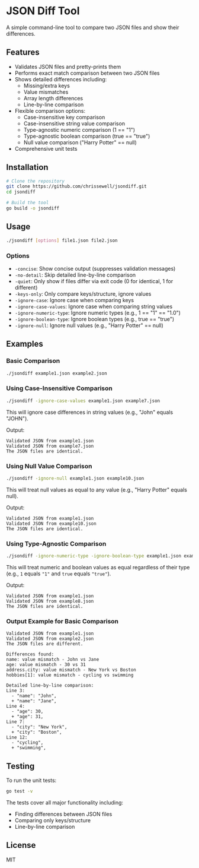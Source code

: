 # JSON Diff Tool

A simple command-line tool to compare two JSON files and show their differences.

## Features

- Validates JSON files and pretty-prints them
- Performs exact match comparison between two JSON files
- Shows detailed differences including:
  - Missing/extra keys
  - Value mismatches
  - Array length differences
  - Line-by-line comparison
- Flexible comparison options:
  - Case-insensitive key comparison
  - Case-insensitive string value comparison
  - Type-agnostic numeric comparison (1 == "1")
  - Type-agnostic boolean comparison (true == "true")
  - Null value comparison ("Harry Potter" == null)
- Comprehensive unit tests

## Installation

```bash
# Clone the repository
git clone https://github.com/chrissewell/jsondiff.git
cd jsondiff

# Build the tool
go build -o jsondiff
```

## Usage

```bash
./jsondiff [options] file1.json file2.json
```

### Options

- `-concise`: Show concise output (suppresses validation messages)
- `-no-detail`: Skip detailed line-by-line comparison
- `-quiet`: Only show if files differ via exit code (0 for identical, 1 for different)
- `-keys-only`: Only compare keys/structure, ignore values
- `-ignore-case`: Ignore case when comparing keys
- `-ignore-case-values`: Ignore case when comparing string values
- `-ignore-numeric-type`: Ignore numeric types (e.g., 1 == "1" == "1.0")
- `-ignore-boolean-type`: Ignore boolean types (e.g., true == "true")
- `-ignore-null`: Ignore null values (e.g., "Harry Potter" == null)

## Examples

### Basic Comparison

```bash
./jsondiff example1.json example2.json
```

### Using Case-Insensitive Comparison

```bash
./jsondiff -ignore-case-values example1.json example7.json
```

This will ignore case differences in string values (e.g., "John" equals "JOHN").

Output:
```
Validated JSON from example1.json
Validated JSON from example7.json
The JSON files are identical.
```

### Using Null Value Comparison

```bash
./jsondiff -ignore-null example1.json example10.json
```

This will treat null values as equal to any value (e.g., "Harry Potter" equals null).

Output:
```
Validated JSON from example1.json
Validated JSON from example10.json
The JSON files are identical.
```

### Using Type-Agnostic Comparison

```bash
./jsondiff -ignore-numeric-type -ignore-boolean-type example1.json example8.json
```

This will treat numeric and boolean values as equal regardless of their type (e.g., `1` equals `"1"` and `true` equals `"true"`).

Output:
```
Validated JSON from example1.json
Validated JSON from example8.json
The JSON files are identical.
```

### Output Example for Basic Comparison

```
Validated JSON from example1.json
Validated JSON from example2.json
The JSON files are different.

Differences found:
name: value mismatch - John vs Jane
age: value mismatch - 30 vs 31
address.city: value mismatch - New York vs Boston
hobbies[1]: value mismatch - cycling vs swimming

Detailed line-by-line comparison:
Line 3:
  - "name": "John",
  + "name": "Jane",
Line 4:
  - "age": 30,
  + "age": 31,
Line 7:
  - "city": "New York",
  + "city": "Boston",
Line 12:
  - "cycling",
  + "swimming",
```

## Testing

To run the unit tests:

```bash
go test -v
```

The tests cover all major functionality including:
- Finding differences between JSON files
- Comparing only keys/structure
- Line-by-line comparison

## License

MIT